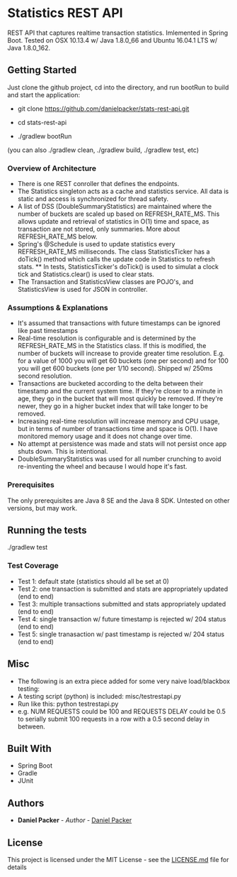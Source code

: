 # Statistics REST API

REST API that captures realtime transaction statistics. Imlemented in Spring Boot. Tested on OSX 10.13.4 w/ Java 1.8.0_66 and Ubuntu 16.04.1 LTS w/ Java 1.8.0_162.

## Getting Started

Just clone the github project, cd into the directory, and run bootRun to build and start the application:

* git clone https://github.com/danielpacker/stats-rest-api.git

* cd stats-rest-api

* ./gradlew bootRun

(you can also ./gradlew clean, ./gradlew build, ./gradlew test, etc)

### Overview of Architecture

* There is one REST conroller that defines the endpoints.
* The Statistics singleton acts as a cache and statistics service. All data is static and access is synchronized for thread safety.
* A list of DSS (DoubleSummaryStatistics) are maintained where the number of buckets are scaled up based on REFRESH_RATE_MS. This allows update and retrieval of statistics in O(1) time and space, as transaction are not stored, only summaries. More about REFRESH_RATE_MS below.
* Spring's @Schedule is used to update statistics every REFRESH_RATE_MS milliseconds. The class StatisticsTicker has a doTick() method which calls the update code in Statistics to refresh stats.
** In tests, StatisticsTicker's doTick() is used to simulat a clock tick and Statistics.clear() is used to clear stats.
* The Transaction and StatisticsView classes are POJO's, and StatisticsView is used for JSON in controller.

### Assumptions & Explanations

* It's assumed that transactions with future timestamps can be ignored like past timestamps
* Real-time resolution is configurable and is determined by the REFRESH_RATE_MS in the Statistics class. If this is modified, the number of buckets will increase to provide greater time resolution. E.g. for a value of 1000 you will get 60 buckets (one per second) and for 100 you will get 600 buckets (one per 1/10 second). Shipped w/ 250ms second resolution.
* Transactions are bucketed according to the delta between their timestamp and the current system time. If they're closer to a minute in age, they go in the bucket that will most quickly be removed. If they're newer, they go in a higher bucket index that will take longer to be removed.
* Increasing real-time resolution will increase memory and CPU usage, but in terms of number of transactions time and space is O(1). I have monitored memory usage and it does not change over time.
* No attempt at persistence was made and stats will not persist once app shuts down. This is intentional.
* DoubleSummaryStatistics was used for all number crunching to avoid re-inventing the wheel and because I would hope it's fast. 

### Prerequisites

The only prerequisites are Java 8 SE and the Java 8 SDK. Untested on other versions, but may work.

## Running the tests

./gradlew test

### Test Coverage

* Test 1: default state (statistics should all be set at 0)
* Test 2: one transaction is submitted and stats are appropriately updated (end to end)
* Test 3: multiple transactions submitted and stats appropriately updated (end to end)
* Test 4: single transaction w/ future timestamp is rejected w/ 204 status (end to end)
* Test 5: single tranasaction w/ past timestamp is rejected w/ 204 status (end to end)

## Misc

* The following is an extra piece added for some very naive load/blackbox testing:
* A testing script (python) is included: misc/testrestapi.py
* Run like this: python testrestapi.py <NUM REQUESTS> <REQUESTS DELAY>
* e.g. NUM REQUESTS could be 100 and REQUESTS DELAY could be 0.5 to serially submit 100 requests in a row with a 0.5 second delay in between.

## Built With

* Spring Boot
* Gradle
* JUnit

## Authors

* **Daniel Packer** - *Author* - [Daniel Packer](https://github.com/danielpacker)

## License

This project is licensed under the MIT License - see the [LICENSE.md](LICENSE.md) file for details

